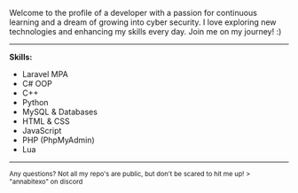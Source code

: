 Welcome to the profile of a developer with a passion for continuous learning and a dream of growing into cyber security. I love exploring new technologies and enhancing my skills every day. Join me on my journey! :)
<br>

----------------------------------------

**Skills:**
- Laravel MPA
- C# OOP
- C++
- Python
- MySQL & Databases
- HTML & CSS
- JavaScript
- PHP (PhpMyAdmin)
- Lua

----------------------------------------

<sub> 
Any questions? Not all my repo's are public, but don't be scared to hit me up! 
> "annabitexo" on discord
</sub>

